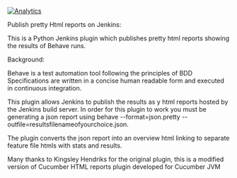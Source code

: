 [![Analytics](https://ga-beacon.appspot.com/UA-62530705-2/ChaitanyaChannella/BehaveJenkinsReporting)](https://github.com/igrigorik/ga-beacon)

Publish pretty Html reports on Jenkins:

This is a Python Jenkins plugin which publishes pretty html reports showing the results of Behave runs.

Background:

Behave is a test automation tool following the principles of BDD Specifications are written in a concise human readable form and executed in continuous integration.

This plugin allows Jenkins to publish the results as y html reports hosted by the Jenkins build server. In order for this plugin to work you must be generating a json report using behave --format=json.pretty --outfile=resultsfilenameofyourchoice.json.

The plugin converts the json report into an overview html linking to separate feature file htmls with stats and results.

Many thanks to Kingsley Hendriks for the original plugin, this is a modified version of Cucumber HTML reports plugin developed for Cucumber JVM
